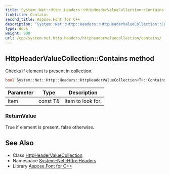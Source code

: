 ```yaml
---
title: System::Net::Http::Headers::HttpHeaderValueCollection::Contains method
linktitle: Contains
second_title: Aspose.Font for C++
description: 'System::Net::Http::Headers::HttpHeaderValueCollection::Contains method. Checks if element is present in collection in C++.'
type: docs
weight: 900
url: /cpp/system.net.http.headers/httpheadervaluecollection/contains/
---
```

## HttpHeaderValueCollection::Contains method


Checks if element is present in collection.

```cpp
bool System::Net::Http::Headers::HttpHeaderValueCollection<T>::Contains(const T &item) const override
```


| Parameter | Type | Description |
| --- | --- | --- |
| item | const T\& | Item to look for. |

### ReturnValue

True if element is present, false otherwise.

## See Also

* Class [HttpHeaderValueCollection](../)
* Namespace [System::Net::Http::Headers](../../)
* Library [Aspose.Font for C++](../../../)
